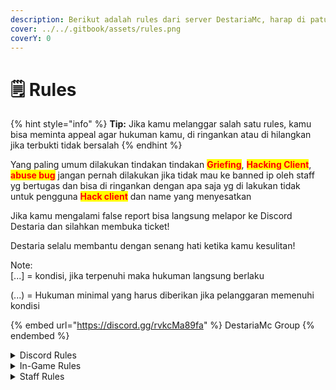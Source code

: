 ```yaml
---
description: Berikut adalah rules dari server DestariaMc, harap di patuhi ya! :o
cover: ../../.gitbook/assets/rules.png
coverY: 0
---
```


# 🗒 Rules

{% hint style="info" %}
**Tip:** Jika kamu melanggar salah satu rules, kamu bisa meminta appeal agar hukuman kamu, di ringankan atau di hilangkan jika terbukti tidak bersalah
{% endhint %}

Yang paling umum dilakukan tindakan tindakan <mark style="color:red;">**Griefing**</mark>, <mark style="color:red;">**Hacking Client**</mark>, <mark style="color:red;">**abuse bug**</mark> jangan pernah dilakukan jika tidak mau ke banned ip oleh staff yg bertugas dan bisa di ringankan dengan apa saja yg di lakukan tidak untuk pengguna <mark style="color:red;">**Hack client**</mark> dan name yang menyesatkan

Jika kamu mengalami false report bisa langsung melapor ke Discord Destaria dan silahkan membuka ticket!

Destaria selalu membantu dengan senang hati ketika kamu kesulitan!



Note: \
\[...] = kondisi, jika terpenuhi maka hukuman langsung berlaku

(...) = Hukuman minimal yang harus diberikan jika pelanggaran memenuhi kondisi

{% embed url="https://discord.gg/rvkcMa89fa" %}
DestariaMc Group
{% endembed %}

<details>

<summary>Discord Rules</summary>

1. Tidak diperkenankan chat dengan berkata kasar, membahas pornografi, SARA, Spam, Flood, membahas LGBTQ+ dan advertising tanpa seijin staff.
2. Saling menghormati dan menghargai sesama player.
3. Dilarang mengemis role staff.
4. Dilarang menggunakan Username, Nick, dan nama item yang tidak sopan, mengandung advertising, menagndung unusr LBTQ+, berisi propaganda, dan bersifat SARA.
5. Dilarang BULLYING Respect semua player, terutama player yang baru bergabung
6. Dilarang PROMOSI SERVER LAIN Mengajak player Destaria untuk bermain di server lain. Player Destaria juga dianjurkan untuk tidak promosi di server Minecraft lain
7. Dilarang meminta OP ke staff (Ban-ip +ban Discord)
8. Tidak diperkenankan untuk DM maupun tag @STAFF, apalagi @OWNER Jika tidak ada urusan penting dan mendesak. \[contoh bugs yang sangat parah, Hacker dengan bypass, data corrupt, server crash dalam waktu lebih dari 1 jam, dll] (Ban discord + ban-ip jika yang di DM dalam mood yang tidak baik)

</details>

<details>

<summary>In-Game Rules</summary>

1\. Dilarang menggunakan <mark style="color:red;">**Hack client**</mark>/<mark style="color:red;">**Cheat**</mark>/<mark style="color:red;">**hack**</mark>/Sejenisnya. Terutama <mark style="color:red;">**Xray**</mark> <mark style="color:red;">**\[Ban-ip permanen]**</mark>

2\. Diperbolehkan menggunakan mod Minimap, Sodium, optifine, Armor HUD, dan mod lainnya yang mengubah/menambah element UI minecraft . Dilarang menggunakan mod seperti <mark style="color:red;">**autopvp**</mark>, <mark style="color:red;">**xray**</mark>, <mark style="color:red;">**wurst**</mark>, <mark style="color:red;">**hack client**</mark>, <mark style="color:red;">**AFK Fishing**</mark>.

3\. Dilarang Meminta OP, rank, dan rank staff \[Staff merasa terganggu] <mark style="color:red;">**(Ban-ip Perm + Discord ban)**</mark>

4\. Gunakanlah kata-kata yang baik dan sopan, tidak mengandung unsur <mark style="color:red;">**SARA**</mark> dan advertising. Baik di chat maupun nickname

5\. Dilarang spam di chat dan mengganggu kenyamanan player lain.

6\. Saling menghormati dan menghargai baik sesama player maupun staff.

7\. Dilarang melakukan <mark style="color:red;">**Griefing**</mark> DIMANAPUN, baik di dalam claim land, dan di sekitar claim land dalam render distance terjauh \[10 chunk].

8\. Biasakan mandiri dan jangan mengemis item, bal, dan hal apapun kepada player dan staff <mark style="color:blue;">**\[Member dan/atau staff report dan/atau merasa terganggu]**</mark> <mark style="color:red;">**(WARN 2)**</mark>

9\. Farm menggunakan spawner diharuskan memiliki toggle agar dapat di nonaktifkan.

10\. Membuat <mark style="color:red;">**lag machine**</mark> dan melakukan hal yang membuat server lag dengan sengaja \[TPS drop atau crash] (Ban-ip + ban discord)

11\. <mark style="color:red;">**Abuse bug**</mark> / glitch untuk memperkaya diri \[Tidak dilaporkan] (Ban 30 hari)

12\. Gunakan maptool sewajarnya \[Map terlalu besar, terlalu banyak map dalam area kecil] <mark style="color:red;">**(Banip 30 hari & wipe map / Base di wipe bersih]**</mark>

13\. Map yang digunakan dilarang mengandung unsur SARA, pornografi, propaganda, hinaan, dan hal lainnya yang mengganggu kenyamanan bersama \[Map tidak dihancurkan dalam waktu 1 detik] <mark style="color:red;">**(Ban-ip 90 hari & base di wipe bersih)**</mark>.

14\. Setiap farm yang menggunakan hopper minecart harus memiliki unload station di salah satu ujung rails. dimana minecart akan berhenti dan unload semua item yang berada di dalamnya <mark style="color:red;">**(Farm dihancurkan tanpa refund)**</mark>

15.Auto farm diperbolehkan, kecuali afk fish farm dan farm yang overpower seperti trident farm, enderman farm, guardian farm dan iron golem farm menggunakan villager. enderman farm, ghastfarm, goldfarm nether, trident farm, raid farm, afk fish farm, full afk farm dengan redstone super gede, guardian farm, iron golem farm. <mark style="color:green;">**\[Tidak dalam masa testing]**</mark>

</details>

<details>

<summary>Staff Rules</summary>

1. Bersikap sportif dalam progress survival.
2. Dilarang memberikan item kepada player tanpa alasan yang jelas.
3. Dilarang melakukan tindakan abuse. Seperti menggunakan tpall secara sembarangan, spawn custom mob sembarangan, membuat item dengan level enchant tidak wajar, dll. (Warn 2)
4. Dilarang melakukan ban dan warn tanpa alasan \[kecuali untuk testing].
5. Menjaga integritas dan nama baik DestariaMc
6. Tidak membocorkan rahasia server. Termasuk, namun tidak terbatas pada plugins, file-file server, data pribadi staff, data penting, ip server test, serta ipv4 server (Banip + Ban Discord + Diberhentikan secara tidak hormat)
7. Tegur player secara private, jaga sopan santun, dan atasi masalah tanpa konflik

</details>
